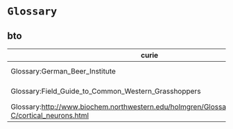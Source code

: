 # `Glossary`
## bto
| curie                                                                                                  |   usages | nodes                                                                                                           |
|--------------------------------------------------------------------------------------------------------|----------|-----------------------------------------------------------------------------------------------------------------|
| Glossary:German_Beer_Institute                                                                         |        1 | [http://purl.obolibrary.org/obo/BTO:0003365](https://bioregistry.io/http://purl.obolibrary.org/obo/BTO:0003365) |
| Glossary:Field_Guide_to_Common_Western_Grasshoppers                                                    |        1 | [http://purl.obolibrary.org/obo/BTO:0003870](https://bioregistry.io/http://purl.obolibrary.org/obo/BTO:0003870) |
| Glossary:http://www.biochem.northwestern.edu/holmgren/Glossary/Definitions/Def-C/cortical_neurons.html |        1 | [http://purl.obolibrary.org/obo/BTO:0004102](https://bioregistry.io/http://purl.obolibrary.org/obo/BTO:0004102) |
